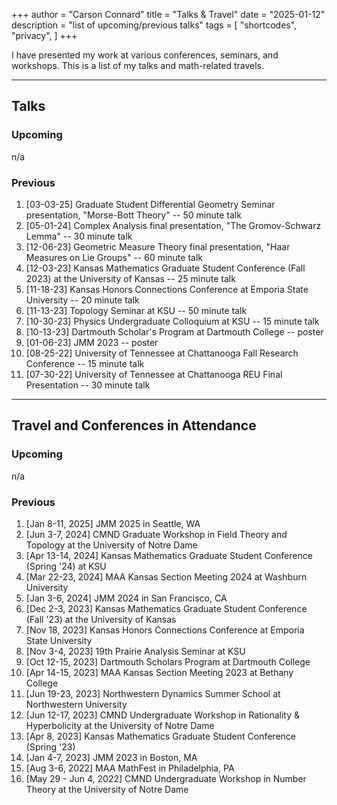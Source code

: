 +++
author = "Carson Connard"
title = "Talks & Travel"
date = "2025-01-12"
description = "list of upcoming/previous talks"
tags = [
    "shortcodes",
    "privacy",
]
+++

I have presented my work at various conferences, seminars, and workshops. This is a list of my talks and math-related travels.
<!--more-->
---
## Talks

### Upcoming
 
 n/a

### Previous

1. [03-03-25] Graduate Student Differential Geometry Seminar presentation, "Morse-Bott Theory" -- 50 minute talk
2. [05-01-24] Complex Analysis final presentation, "The Gromov-Schwarz Lemma" -- 30 minute talk
3. [12-06-23] Geometric Measure Theory final presentation, "Haar Measures on Lie Groups" -- 60 minute talk
4. [12-03-23] Kansas Mathematics Graduate Student Conference (Fall 2023) at the University of Kansas -- 25 minute talk
5. [11-18-23] Kansas Honors Connections Conference at Emporia State University -- 20 minute talk
6. [11-13-23] Topology Seminar at KSU -- 50 minute talk
7. [10-30-23] Physics Undergraduate Colloquium at KSU -- 15 minute talk
8. [10-13-23] Dartmouth Scholar's Program at Dartmouth College -- poster
9. [01-06-23] JMM 2023 -- poster
10. [08-25-22] University of Tennessee at Chattanooga Fall Research Conference -- 15 minute talk
11. [07-30-22] University of Tennessee at Chattanooga REU Final Presentation -- 30 minute talk

---

## Travel and Conferences in Attendance

### Upcoming

n/a

### Previous

1. [Jan 8-11, 2025] JMM 2025 in Seattle, WA
2. [Jun 3-7, 2024] CMND Graduate Workshop in Field Theory and Topology at the University of Notre Dame
3. [Apr 13-14, 2024] Kansas Mathematics Graduate Student Conference (Spring '24) at KSU
4. [Mar 22-23, 2024] MAA Kansas Section Meeting 2024 at Washburn University
5. [Jan 3-6, 2024] JMM 2024 in San Francisco, CA
6. [Dec 2-3, 2023] Kansas Mathematics Graduate Student Conference (Fall '23) at the University of Kansas
7. [Nov 18, 2023] Kansas Honors Connections Conference at Emporia State University
8. [Nov 3-4, 2023] 19th Prairie Analysis Seminar at KSU
9. [Oct 12-15, 2023] Dartmouth Scholars Program at Dartmouth College
10. [Apr 14-15, 2023] MAA Kansas Section Meeting 2023 at Bethany College
11. [Jun 19-23, 2023] Northwestern Dynamics Summer School at Northwestern University
12. [Jun 12-17, 2023] CMND Undergraduate Workshop in Rationality & Hyperbolicity at the University of Notre Dame
13. [Apr 8, 2023] Kansas Mathematics Graduate Student Conference (Spring '23)
14. [Jan 4-7, 2023] JMM 2023 in Boston, MA
15. [Aug 3-6, 2022] MAA MathFest in Philadelphia, PA
16. [May 29 - Jun 4, 2022] CMND Undergraduate Workshop in Number Theory at the University of Notre Dame